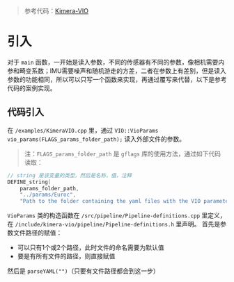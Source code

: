 > 参考代码：[Kimera-VIO][Kimera-VIO]
# 引入
对于 `main` 函数，一开始是读入参数，不同的传感器有不同的参数，像相机需要内参和畸变系数；IMU需要噪声和随机游走的方差，二者在参数上有差别，但是读入参数的功能相同，所以可以只写一个函数来实现，再通过覆写来代替，以下是参考代码的案例实现。
## 代码引入
在 `/examples/KimeraVIO.cpp` 里，通过 `VIO::VioParams vio_params(FLAGS_params_folder_path);` 读入外部文件的参数。
> 注：`FLAGS_params_folder_path` 是 `gflags` 库的使用方法，通过如下代码读取：
```C++
// string 是该变量的类型，然后是名称，值，注释
DEFINE_string(
    params_folder_path,
    "../params/Euroc",
    "Path to the folder containing the yaml files with the VIO parameters.");
```

`VioParams` 类的构造函数在 `/src/pipeline/Pipeline-definitions.cpp` 里定义，在 `/include/kimera-vio/pipeline/Pipeline-definitions.h` 里声明。
首先是参数文件路径的赋值：
- 可以只有1个或2个路径，此时文件的命名需要为默认值
- 要是有所有文件的路径，则直接赋值

然后是 `parseYAML("")`（只要有文件路径都会到这一步）


[Kimera-VIO]: https://github.com/MIT-SPARK/Kimera-VIO "Kimera-VIO"
